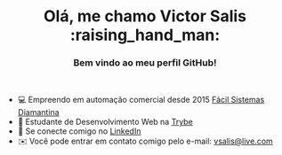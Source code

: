 <h1 align="center">Olá, me chamo Victor Salis :raising_hand_man:</h1>
<h3 align="center">Bem vindo ao meu perfil GitHub!</h3>

<br>

* 💻 Empreendo em automação comercial desde 2015 <a href="https://facilsistemas.com.br/revenda-diamantina/">Fácil Sistemas Diamantina<a/>
* 🧠 Estudante de Desenvolvimento Web na <a href="https://www.betrybe.com/">Trybe<a/>
* 🔗 Se conecte comigo no <a href="https://linkedin.com/in/vsalis" target="blank">LinkedIn</a>
* ✉️ Você pode entrar em contato comigo pelo e-mail: [vsalis@live.com](mailto:vsalis@live.com)
